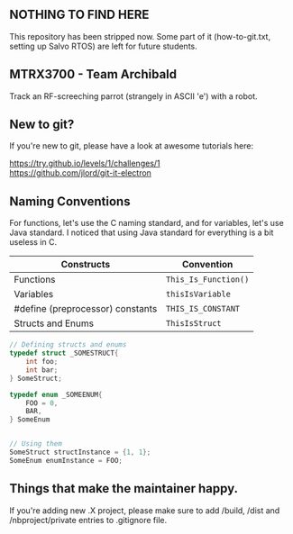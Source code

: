 <snippet>
  <content>

## NOTHING TO FIND HERE

This repository has been stripped now. Some part of it (how-to-git.txt, setting up Salvo RTOS) are left for future students. 

## MTRX3700 - Team Archibald

Track an RF-screeching parrot (strangely in ASCII 'e') with a robot. 

## New to git? 

If you're new to git, please have a look at awesome tutorials here: <br />

https://try.github.io/levels/1/challenges/1 <br />
https://github.com/jlord/git-it-electron <br />

## Naming Conventions

For functions, let's use the C naming standard, and for variables, let's use Java standard. I noticed that using Java standard for everything is a bit useless in C. 

| Constructs | Convention |
| -----------| -----------|
| Functions | ``` This_Is_Function() ``` |
| Variables | ``` thisIsVariable ``` |
| #define (preprocessor) constants | ``` THIS_IS_CONSTANT ``` |
| Structs and Enums | ``` ThisIsStruct ``` |

```c
// Defining structs and enums 
typedef struct _SOMESTRUCT{
	int foo; 
	int bar; 
} SomeStruct;

typedef enum _SOMEENUM{
	FOO = 0, 
	BAR,	
} SomeEnum


// Using them
SomeStruct structInstance = {1, 1}; 
SomeEnum enumInstance = FOO; 
```

## Things that make the maintainer happy. 

If you're adding new .X project, please make sure to add /build, /dist and /nbproject/private entries to .gitignore file. <br />

</content>
</snippet>
